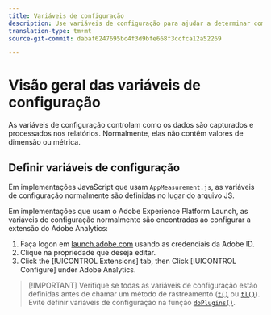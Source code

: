 ```yaml
---
title: Variáveis de configuração
description: Use variáveis de configuração para ajudar a determinar como os dados são coletados.
translation-type: tm+mt
source-git-commit: dabaf6247695bc4f3d9bfe668f3ccfca12a52269

---
```



# Visão geral das variáveis de configuração

As variáveis de configuração controlam como os dados são capturados e processados nos relatórios. Normalmente, elas não contêm valores de dimensão ou métrica.

## Definir variáveis de configuração

Em implementações JavaScript que usam `AppMeasurement.js`, as variáveis de configuração normalmente são definidas no lugar do arquivo JS.

Em implementações que usam o Adobe Experience Platform Launch, as variáveis de configuração normalmente são encontradas ao configurar a extensão do Adobe Analytics:

1. Faça logon em [launch.adobe.com](https://launch.adobe.com) usando as credenciais da Adobe ID.
2. Clique na propriedade que deseja editar.
3. Click the [!UICONTROL Extensions] tab, then Click [!UICONTROL Configure] under Adobe Analytics.

>[!IMPORTANT] Verifique se todas as variáveis de configuração estão definidas antes de chamar um método de rastreamento ([`t()`](../functions/t-method.md) ou [`tl()`](../functions/tl-method.md)). Evite definir variáveis de configuração na função [`doPlugins()`](../functions/doplugins.md).
